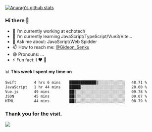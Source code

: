 [![Anurag's github stats](https://github-readme-stats.vercel.app/api?username=gideonsenku)](https://github.com/anuraghazra/github-readme-stats)
### Hi there 👋
- 🔭 I’m currently working at echotech
- 🌱 I’m currently learning JavaScript/TypeScript/Vue3/Vite...
- 💬 Ask me about: JavaScript/Web Spidder 
- 📫 How to reach me: [@Gideon_Senku](https://t.me/Gideon_Senku)
- 😄 Pronouns: ...
- ⚡ Fun fact: I ❤️ 🎵

📊 **This week I spent my time on**
<!--START_SECTION:waka-->

```txt
Swift        4 hrs 6 mins    ████████████▒░░░░░░░░░░░░   48.71 %
JavaScript   1 hr 44 mins    █████░░░░░░░░░░░░░░░░░░░░   20.60 %
Vue.js       49 mins         ██▒░░░░░░░░░░░░░░░░░░░░░░   09.78 %
JSON         45 mins         ██▒░░░░░░░░░░░░░░░░░░░░░░   09.07 %
HTML         44 mins         ██▒░░░░░░░░░░░░░░░░░░░░░░   08.79 %
```

<!--END_SECTION:waka-->


### Thank you for the visit.
![](http://profile-counter.glitch.me/gideonsenku/count.svg)
<!--
**GideonSenku/GideonSenku** is a ✨ _special_ ✨ repository because its `README.md` (this file) appears on your GitHub profile.

Here are some ideas to get you started:

- 🔭 I’m currently working on ...
- 🌱 I’m currently learning ...
- 👯 I’m looking to collaborate on ...
- 🤔 I’m looking for help with ...
- 💬 Ask me about ...
- 📫 How to reach me: ...
- 😄 Pronouns: ...
- ⚡ Fun fact: ...
-->
